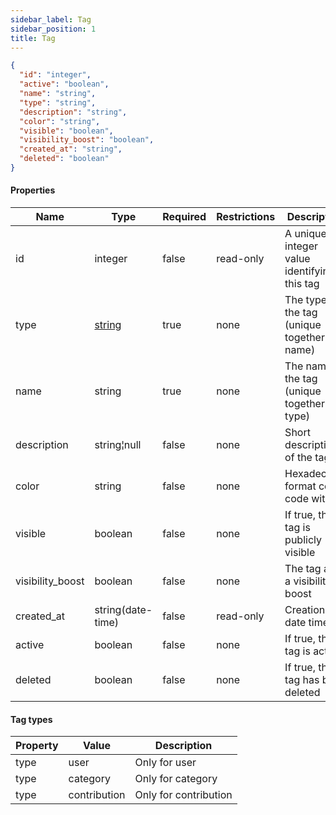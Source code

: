```yaml
---
sidebar_label: Tag
sidebar_position: 1
title: Tag
---
```


```json
{
  "id": "integer",
  "active": "boolean",
  "name": "string",
  "type": "string",
  "description": "string",
  "color": "string",
  "visible": "boolean",
  "visibility_boost": "boolean",
  "created_at": "string",
  "deleted": "boolean"
}

```

#### Properties

| Name             | Type                                                  | Required | Restrictions | Description                                 |
|------------------|-------------------------------------------------------|----------|--------------|---------------------------------------------|
| id               | integer                                               | false    | read-only    | A unique integer value identifying this tag |
| type             | [string](/docs/apireference/v2/schemas/tag#tag-types) | true     | none         | The type of the tag (unique together name)  |
| name             | string                                                | true     | none         | The name of the tag (unique together type)  |
| description      | string¦null                                           | false    | none         | Short description of the tag                |
| color            | string                                                | false    | none         | Hexadecimal format color code with #        |
| visible          | boolean                                               | false    | none         | If true, this tag is publicly visible       |
| visibility_boost | boolean                                               | false    | none         | The tag add a visibility boost              |
| created_at       | string(date-time)                                     | false    | read-only    | Creation date time                          |
| active           | boolean                                               | false    | none         | If true, this tag is active                 |
| deleted          | boolean                                               | false    | none         | If true, this tag has been deleted          |

#### Tag types

| Property | Value        | Description           |
|----------|--------------|-----------------------|
| type     | user         | Only for user         |
| type     | category     | Only for category     |
| type     | contribution | Only for contribution |
